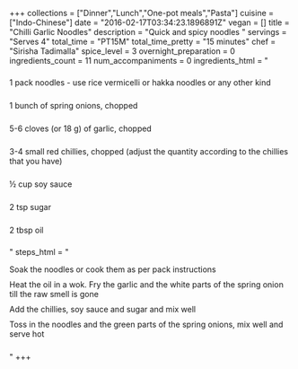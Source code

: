 +++
collections = ["Dinner","Lunch","One-pot meals","Pasta"]
cuisine = ["Indo-Chinese"]
date = "2016-02-17T03:34:23.1896891Z"
vegan = []
title = "Chilli Garlic Noodles"
description = "Quick and spicy noodles "
servings = "Serves 4"
total_time = "PT15M"
total_time_pretty = "15 minutes"
chef = "Sirisha Tadimalla"
spice_level = 3
overnight_preparation = 0
ingredients_count = 11
num_accompaniments = 0
ingredients_html = "<ul style='padding-left: 0; list-style: none;'><li itemprop='recipeIngredient' style='margin: 8px 0px;padding: 8px 0px;'>1 pack noodles - use rice vermicelli or hakka noodles or any other kind</li><li itemprop='recipeIngredient' style='margin: 8px 0px;padding: 8px 0px;'>1 bunch of spring onions, chopped</li><li itemprop='recipeIngredient' style='margin: 8px 0px;padding: 8px 0px;'>5-6 cloves (or 18 g) of garlic, chopped</li><li itemprop='recipeIngredient' style='margin: 8px 0px;padding: 8px 0px;'>3-4 small red chillies, chopped (adjust the quantity according to the chillies that you have)</li><li itemprop='recipeIngredient' style='margin: 8px 0px;padding: 8px 0px;'>½ cup soy sauce</li><li itemprop='recipeIngredient' style='margin: 8px 0px;padding: 8px 0px;'>2 tsp sugar</li><li itemprop='recipeIngredient' style='margin: 8px 0px;padding: 8px 0px;'>2 tbsp oil</li></ul>"
steps_html = "<ol style='list-style: none inside; padding-left: 0px;'><li style='padding-bottom: 10px;'><i class='step-track-icon fa fa-square-o'></i><span class='step-text' itemprop='recipeInstructions'>Soak the noodles or cook them as per pack instructions</span></li><li style='padding-bottom: 10px;'><i class='step-track-icon fa fa-square-o'></i><span class='step-text' itemprop='recipeInstructions'>Heat the oil in a wok. Fry the garlic and the white parts of the spring onion till the raw smell is gone</span></li><li style='padding-bottom: 10px;'><i class='step-track-icon fa fa-square-o'></i><span class='step-text' itemprop='recipeInstructions'>Add the chillies, soy sauce and sugar and mix well</span></li><li style='padding-bottom: 10px;'><i class='step-track-icon fa fa-square-o'></i><span class='step-text' itemprop='recipeInstructions'>Toss in the noodles and the green parts of the spring onions, mix well and serve hot</span></li></ol>"
+++
